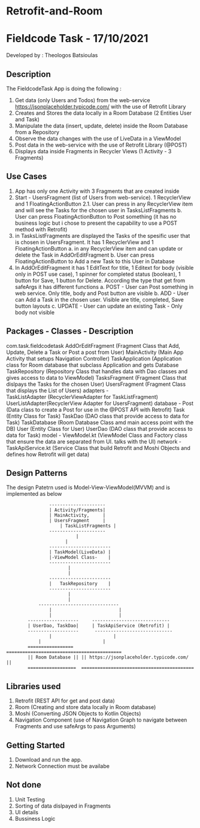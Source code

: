 # Retrofit-and-Room
Fieldcode Task - 17/10/2021
==================================
Developed by : Theologos Batsioulas 


Description
------------
The FieldcodeTask App is doing the following :
1. Get data (only Users and Todos) from the web-service  https://jsonplaceholder.typicode.com/ with the use of Retrofit Library
2. Creates and Stores the data locally in a Room Database (2 Entities User and Task)
3. Manipulate the data (insert, update, delete) inside the Room Database from a Repository
4. Observe the data changes with the use of LiveData in a ViewModel
5. Post data in the web-service with the use of Retrofit Library (@POST)
6. Displays data inside Fragments in Recycler Views (1 Activity - 3 Fragments)


Use Cases
-----------
1. App has only one Activity with 3 Fragments that are created inside
2. Start - UsersFragment (list of Users from web-service). 1 RecyclerView and 1 FloatingActionButton
2.1. User can press in any RecyclerView item and will see the Tasks for the chosen user in TasksListFragments
b. User can press FloatingActionButton to Post something (it has no business logic but i chose to present the capability to use a POST method with Retrofit)
3. in TasksListFragments are displayed the Tasks of the spesific user that is chosen in UsersFragment. It has 1 RecyclerView and 1 FloatingActionButton
a. in any RecyclerView item and can update or delete the Task in AddOrEditFragment
b. User can press FloatingActionButton to Add a new Task to this User in Database
4. In AddOrEditFragment it has 1 EditText for title, 1 Editext for body (visible only in POST use case), 1 spinner for completed status (boolean), 1 button for Save, 1 button for Delete. According the type that get from safeArgs it has different functions
a. POST - User can Post something in web service. Only title, body and Post button are visible
b. ADD - User can Add a Task in the chosen user. Visible are title, completed, Save button layouts
c. UPDATE - User can update an existing Task - Only body not visible


Packages - Classes - Description
------------------------
com.task.fieldcodetask
		AddOrEditFragment (Fragment Class that Add, Update, Delete a Task or Post a post from User)
		MainActivity (Main App Activity that setups Navigation Controller)
		TaskApplication (Application class for Room database that subclass Application and gets Database
		TaskRepository (Repository Class that handles data with Dao classes and gives access to data to ViewModel)
		TasksFragment (Fragment Class that dislpays the Tasks for the chosen User)
		UsersFragment (Fragment Class that displays the List of Users)
	adapters -	
		TaskListAdapter (RecyclerViewAdapter for TaskListFragment)
		UserListAdapter(RecyclerView Adapter for UsersFragment)
	database -
		Post (Data class to create a Post for use in the @POST API with Retrofit)
		Task (Entity Class for Task)
		TaskDao (DAO class that provide access to data for Task)
		TaskDatabase (Room Database Class amd main access point with the DB)
		User (Entity Class for User)
		UserDao (DAO class that provide access to data for Task)
	model -
		ViewModel.kt (ViewModel Class and Factory class that ensure the data are separated from UI. talks with the UI)
	network -	
		TaskApiService.kt (Service Class that build Retrofit and Moshi Objects and defines how Retrofit will get data)
				

Design Patterns
----------------
The design Patetrn used is Model-View-ViewModel(MVVM) and is implemented as below 

					---------------------
					| Activity/Fragments|
					| MainActivity,     |
					| UsersFragment     |
				        | TaskListFragments |
					---------------------
					    	  |
						  |
					-----------------------
					| TaskModel(LiveData) |	   					
					|-ViewModel Class-    |	
					-----------------------
						   |
						   |
					-----------------------
					|   TaskRepository    |
					-----------------------
						   |
						   |
				------------------------------
		      		|	                      |
			      	|	                      |
			-------------------	    -----------------------------
			| UserDao, TaskDao|	    | TaskApiService (Retrofit) |	
			-------------------	     -----------------------------
			      	|	                  	|
				|                 		|
			=================	===========================================
			|| Room Database ||	|| https://jsonplaceholder.typicode.com/ ||
			==================	==========================================
			

Libraries used
--------------------------------
1. Retrofit (REST API for get and post data)
2. Room (Creating and store data locally in Room database)
3. Moshi (Converting JSON Objects to Kotlin Objects)
4. Navigation Component (use of Navigation Graph to navigate between Fragments and use safeArgs to pass Arguments)



Getting Started
---------------

1. Download and run the app.
2. Network Connection must be availabe


Not done
--------------

1. Unit Testing
2. Sorting of data dislpayed in Fragments
3. UI details
4. Bussiness Logic
